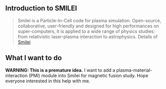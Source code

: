 ## Introduction to SMILEI
>Smilei is a Particle-In-Cell code for plasma simulation. Open-source, collaborative, user-friendly and designed for high performances on super-computers, it is applied to a wide range of physics studies: from relativistic laser-plasma interaction to astrophysics.
Details of [Smilei](http://www.maisondelasimulation.fr/smilei/index.html) 
## What I want to do
**WARNING: This is a premature idea.**
I want to add a plasma-material-interaction (PMI) module into Smilei for magnetic fusion study. Hope everyone interested in this help with me.